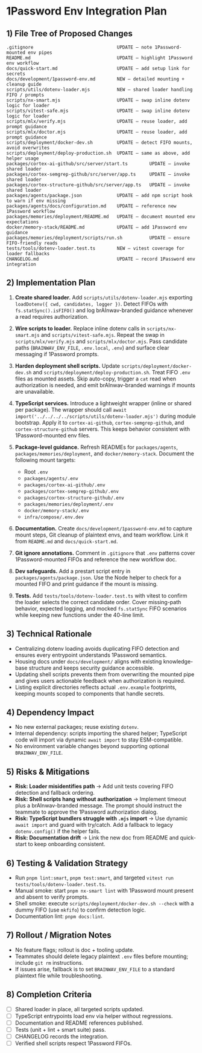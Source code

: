 # 1Password Env Integration Plan

## 1) File Tree of Proposed Changes

```text
.gitignore                               UPDATE – note 1Password-mounted env pipes
README.md                                UPDATE – highlight 1Password env workflow
docs/quick-start.md                      UPDATE – add setup link for secrets
docs/development/1password-env.md        NEW – detailed mounting + cleanup guide
scripts/utils/dotenv-loader.mjs          NEW – shared loader handling FIFO / prompts
scripts/nx-smart.mjs                     UPDATE – swap inline dotenv logic for loader
scripts/vitest-safe.mjs                  UPDATE – swap inline dotenv logic for loader
scripts/mlx/verify.mjs                   UPDATE – reuse loader, add prompt guidance
scripts/mlx/doctor.mjs                   UPDATE – reuse loader, add prompt guidance
scripts/deployment/docker-dev.sh         UPDATE – detect FIFO mounts, avoid overwrites
scripts/deployment/deploy-production.sh  UPDATE – same as above, add helper usage
packages/cortex-ai-github/src/server/start.ts        UPDATE – invoke shared loader
packages/cortex-semgrep-github/src/server/app.ts     UPDATE – invoke shared loader
packages/cortex-structure-github/src/server/app.ts   UPDATE – invoke shared loader
packages/agents/package.json             UPDATE – add npm script hook to warn if env missing
packages/agents/docs/configuration.md    UPDATE – reference new 1Password workflow
packages/memories/deployment/README.md   UPDATE – document mounted env expectations
docker/memory-stack/README.md            UPDATE – add 1Password env guidance
packages/memories/deployment/scripts/run.sh          UPDATE – ensure FIFO-friendly reads
tests/tools/dotenv-loader.test.ts        NEW – vitest coverage for loader fallbacks
CHANGELOG.md                             UPDATE – record 1Password env integration
```

## 2) Implementation Plan

1. **Create shared loader.** Add `scripts/utils/dotenv-loader.mjs` exporting `loadDotenv({ cwd, candidates, logger })`.
   Detect FIFOs with `fs.statSync().isFIFO()` and log brAInwav-branded guidance whenever a read requires authorization.

2. **Wire scripts to loader.** Replace inline dotenv calls in `scripts/nx-smart.mjs` and `scripts/vitest-safe.mjs`.
   Repeat the swap in `scripts/mlx/verify.mjs` and `scripts/mlx/doctor.mjs`.
   Pass candidate paths (`BRAINWAV_ENV_FILE`, `.env.local`, `.env`) and surface clear messaging if 1Password prompts.

3. **Harden deployment shell scripts.** Update `scripts/deployment/docker-dev.sh` and `scripts/deployment/deploy-production.sh`.
   Treat FIFO `.env` files as mounted assets.
   Skip auto-copy, trigger a `cat` read when authorization is needed, and emit brAInwav-branded warnings if mounts are unavailable.

4. **TypeScript services.** Introduce a lightweight wrapper (inline or shared per package).
   The wrapper should call `await import('../../../../scripts/utils/dotenv-loader.mjs')` during module bootstrap.
   Apply it to `cortex-ai-github`, `cortex-semgrep-github`, and `cortex-structure-github` servers.
   This keeps behavior consistent with 1Password-mounted env files.

5. **Package-level guidance.** Refresh READMEs for `packages/agents`, `packages/memories/deployment`, and `docker/memory-stack`.
   Document the following mount targets:

   - Root `.env`
   - `packages/agents/.env`
   - `packages/cortex-ai-github/.env`
   - `packages/cortex-semgrep-github/.env`
   - `packages/cortex-structure-github/.env`
   - `packages/memories/deployment/.env`
   - `docker/memory-stack/.env`
   - `infra/compose/.env.dev`

6. **Documentation.** Create `docs/development/1password-env.md` to capture mount steps, Git cleanup of plaintext envs, and team workflow.
   Link it from `README.md` and `docs/quick-start.md`.

7. **Git ignore annotations.** Comment in `.gitignore` that `.env` patterns cover 1Password-mounted FIFOs and reference the new workflow doc.

8. **Dev safeguards.** Add a prestart script entry in `packages/agents/package.json`.
   Use the Node helper to check for a mounted FIFO and print guidance if the mount is missing.

9. **Tests.** Add `tests/tools/dotenv-loader.test.ts` with vitest to confirm the loader selects the correct candidate order.
   Cover missing-path behavior, expected logging, and mocked `fs.statSync` FIFO scenarios while keeping new functions under the 40-line limit.

## 3) Technical Rationale

- Centralizing dotenv loading avoids duplicating FIFO detection and ensures every entrypoint understands 1Password semantics.
- Housing docs under `docs/development/` aligns with existing knowledge-base structure and keeps security guidance accessible.
- Updating shell scripts prevents them from overwriting the mounted pipe and gives users actionable feedback when authorization is required.
- Listing explicit directories reflects actual `.env.example` footprints, keeping mounts scoped to components that handle secrets.

## 4) Dependency Impact

- No new external packages; reuse existing `dotenv`.
- Internal dependency: scripts importing the shared helper; TypeScript code will import via dynamic `await import` to stay ESM-compatible.
- No environment variable changes beyond supporting optional `BRAINWAV_ENV_FILE`.

## 5) Risks & Mitigations

- **Risk: Loader misidentifies path** → Add unit tests covering FIFO detection and fallback ordering.
- **Risk: Shell scripts hang without authorization** → Implement timeout plus a brAInwav-branded message.
   The prompt should instruct the teammate to approve the 1Password authorization dialog.
- **Risk: TypeScript bundlers struggle with `.mjs` import** → Use dynamic `await import` and guard with try/catch.
   Add a fallback to legacy `dotenv.config()` if the helper fails.
- **Risk: Documentation drift** → Link the new doc from README and quick-start to keep onboarding consistent.

## 6) Testing & Validation Strategy

- Run `pnpm lint:smart`, `pnpm test:smart`, and targeted `vitest run tests/tools/dotenv-loader.test.ts`.
- Manual smoke: start `pnpm nx-smart lint` with 1Password mount present and absent to verify prompts.
- Shell smoke: execute `scripts/deployment/docker-dev.sh --check` with a dummy FIFO (use `mkfifo`) to confirm detection logic.
- Documentation lint: `pnpm docs:lint`.

## 7) Rollout / Migration Notes

- No feature flags; rollout is doc + tooling update.
- Teammates should delete legacy plaintext `.env` files before mounting; include `git rm` instructions.
- If issues arise, fallback is to set `BRAINWAV_ENV_FILE` to a standard plaintext file while troubleshooting.

## 8) Completion Criteria

- [ ] Shared loader in place, all targeted scripts updated.
- [ ] TypeScript entrypoints load env via helper without regressions.
- [ ] Documentation and README references published.
- [ ] Tests (unit + lint + smart suite) pass.
- [ ] CHANGELOG records the integration.
- [ ] Verified shell scripts respect 1Password FIFOs.
